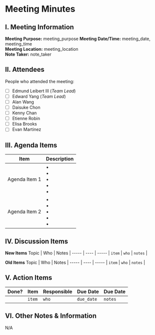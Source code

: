 # Meeting Minutes
## I. Meeting Information
**Meeting Purpose:** meeting_purpose 
**Meeting Date/Time:** meeting_date, meeting_time   
**Meeting Location:** meeting_location  
**Note Taker:** note_taker  

## II. Attendees
People who attended the meeting:
- [ ] Edmund Leibert III (*Team Lead*)
- [ ] Edward Yang (*Team Lead*)
- [ ] Alan Wang
- [ ] Daisuke Chon
- [ ] Kenny Chan
- [ ] Etienne Robin
- [ ] Elisa Brooks
- [ ] Evan Martinez

## III. Agenda Items

Item | Description
---- | ----
Agenda Item 1 | • <br>• <br>• <br>• <br>• 
Agenda Item 2 | • <br>• <br>• <br>• <br>• 

## IV. Discussion Items

**New Items**
Topic | Who  | Notes |
----- | ---- | ----- |
`item`  | `who`  | `notes` |

**Old Items**
Topic | Who  | Notes |
----- | ---- | ----- |
`item`  | `who`  | `notes` |


## V. Action Items
| Done? | Item | Responsible  | Due Date  | Due Date  |
| ----- | ---- | ------------ | --------- | --------- |
|       | `item` | `who`          | `due_date`  | `notes`     |

## VI. Other Notes & Information
N/A